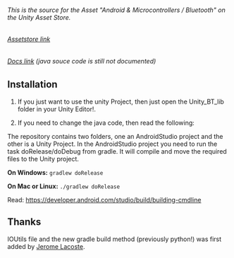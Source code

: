 ###### This is the source for the Asset "Android & Microcontrollers / Bluetooth" on the Unity Asset Store.
###### [Assetstore link](http://u3d.as/78c) 
###### [Docs link](https://techtweaking.github.io/docs/) (java souce code is still not documented) 

## Installation

1) If you just want to use the unity Project, then just open the Unity_BT_lib folder in your Unity Editor!.

2) If you need to change the java code, then read the following:

The repository contains two folders, one an AndroidStudio project and the other is a Unity Project. In the AndroidStudio project you need to run the task doRelease/doDebug from gradle. It will compile and move the required files to the Unity project.

**On Windows:** `gradlew doRelease`

**On Mac or Linux:** `./gradlew doRelease`

Read: https://developer.android.com/studio/build/building-cmdline

## Thanks
IOUtils file and the new gradle build method (previously python!) was first added by [Jerome Lacoste](https://github.com/lacostej).

